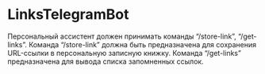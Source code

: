# LinksTelegramBot
Персональный ассистент должен принимать команды “/store-link”, “/get-links”. Команда “/store-link” должна быть предназначена для сохранения URL-ссылки в персональную записную книжку. Команда “/get-links” предназначена для вывода списка запомненных ссылок.
